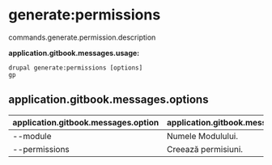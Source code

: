 # generate:permissions
commands.generate.permission.description

**application.gitbook.messages.usage:**
```
drupal generate:permissions [options]
gp
```

## application.gitbook.messages.options
application.gitbook.messages.option | application.gitbook.messages.details
-------|-------------
--module | Numele Modulului.
--permissions | Creează permisiuni.
